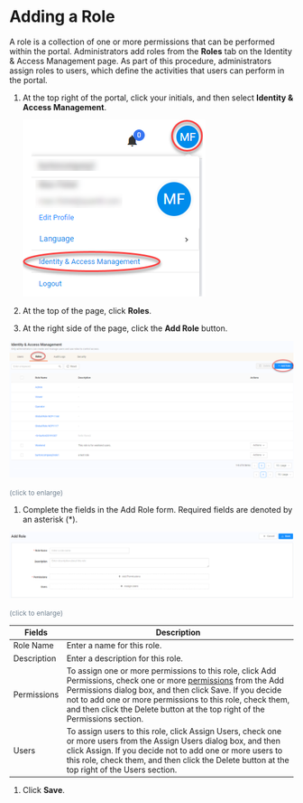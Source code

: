 <!--?xml version="1.0" encoding="utf-8"?-->

<link href="../../Resources/TableStyles/Rows.css" rel="stylesheet" madcap:stylesheettype="table">

# Adding a Role

A role is a collection of one or more permissions that can be performed within the portal. Administrators add roles from the **Roles** tab on the Identity & Access Management page. As part of this procedure, administrators assign roles to users, which define the activities that users can perform in the portal.

1. At the top right of the portal, click your initials, and then select **Identity & Access Management**.

    ![null](<../../Resources/Images/Selecting the Identity and Access Management Page.png>)

2. At the top of the page, click **Roles**. 
3. At the right side of the page, click the **Add Role** button.

<!-- -->

![null](<../../Resources/Images/Add Role Button.png>)

<span style="color: #708090; font-size: 9pt;">(click to enlarge)</span>

1. Complete the fields in the Add Role form. Required fields are denoted by an asterisk (\*).

<!-- -->

![null](<../../Resources/Images/Add Role Form.png>)

<span style="color: #708090; font-size: 9pt;">(click to enlarge)</span>

| **Fields**                                                                                                                                                                                                                                                                                                                                                                    | **Description**                                                                                                                                                                                                                                                                                                                                                               |
| ----------------------------------------------------------------------------------------------------------------------------------------------------------------------------------------------------------------------------------------------------------------------------------------------------------------------------------------------------------------------------- | ----------------------------------------------------------------------------------------------------------------------------------------------------------------------------------------------------------------------------------------------------------------------------------------------------------------------------------------------------------------------------- |
| Role Name                                                                                                                                                                                                                                                                                                                                                                     | Enter a name for this role.                                                                                                                                                                                                                                                                                                                                                   |
| Description                                                                                                                                                                                                                                                                                                                                                                   | Enter a description for this role.                                                                                                                                                                                                                                                                                                                                            |
| Permissions                                                                                                                                                                                                                                                                                                                                                                   | To assign one or more permissions to this role, click Add Permissions, check one or more [permissions](<../Permissions That Can Be Assigned to Roles.htm>) from the Add Permissions dialog box, and then click Save. If you decide not to add one or more permissions to this role, check them, and then click the Delete button at the top right of the Permissions section. |
| Users                                                                                                                                                                                                                                                                                                                                                                         | To assign users to this role, click Assign Users, check one or more users from the Assign Users dialog box, and then click Assign. If you decide not to add one or more users to this role, check them, and then click the Delete button at the top right of the Users section.                                                                                               |

1. Click **Save**.

<!-- -->

